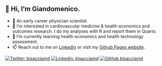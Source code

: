 ## 👋 Hi, I’m Giandomenico.
- 🔎 An early career physician scientist.
- 👀 I’m interested in cardiovascular medicine & health economics and outcomes research. I do my analyses with R and report them in Quarto.
- 🌱 I’m currently learning health economics and health technology assessment.
- 📫 Reach out to me on [Linkedin](https://www.linkedin.com/in/bisacciamd/) or visit my [Github Pages website](https://bisacciamd.com).

[![Twitter: bisacciamd](https://img.shields.io/twitter/follow/bisacciamd?style=social)](https://twitter.com/bisacciamd)
[![Linkedin: bisacciamd](https://img.shields.io/badge/-Giandomenico-blue?style=flat-square&logo=Linkedin&logoColor=white&link=https://www.linkedin.com/in/bisacciamd/)](https://www.linkedin.com/in/bisacciamd/)
[![GitHub bisacciamd](https://img.shields.io/github/followers/bisacciamd?label=follow&style=social)](https://github.com/bisacciamd)

